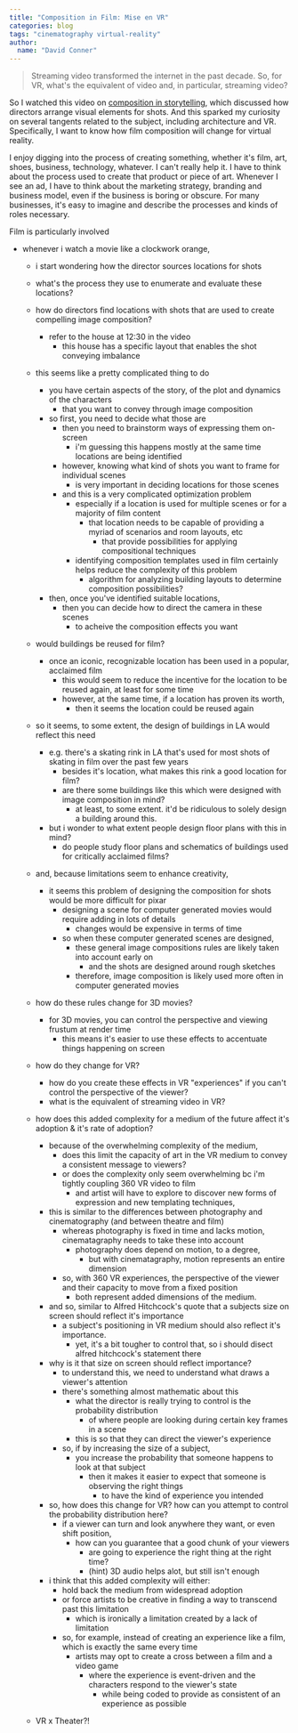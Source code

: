 ```yaml
---
title: "Composition in Film: Mise en VR"
categories: blog
tags: "cinematography virtual-reality"
author:
  name: "David Conner"
---
```


> Streaming video transformed the internet in the past decade. So, for VR, what's
> the equivalent of video and, in particular, streaming video?

So I watched this video on
[composition in storytelling](https://www.youtube.com/watch?time_continue=3&v=CvLQJReDhic),
which discussed how directors arrange visual elements for shots. And
this sparked my curiosity on several tangents related to the subject,
including architecture and VR.  Specifically, I want to know how film
composition will change for virtual reality.

I enjoy digging into the process of creating something, whether it's
film, art, shoes, business, technology, whatever.  I can't really help
it. I have to think about the process used to create that product or
piece of art.  Whenever I see an ad, I have to think about the
marketing strategy, branding and business model, even if the business
is boring or obscure.  For many businesses, it's easy to imagine and
describe the processes and kinds of roles necessary.

Film is particularly involved


- whenever i watch a movie like a clockwork orange,
  - i start wondering how the director sources locations for shots
  - what's the process they use to enumerate and evaluate these locations?



  - how do directors find locations with shots that are used to create compelling image composition?
    - refer to the house at 12:30 in the video
      - this house has a specific layout that enables the shot conveying imbalance
  - this seems like a pretty complicated thing to do
    - you have certain aspects of the story, of the plot and dynamics of the characters 
      - that you want to convey through image composition
    - so first, you need to decide what those are
      - then you need to brainstorm ways of expressing them on-screen
        - i'm guessing this happens mostly at the same time locations are being identified
      - however, knowing what kind of shots you want to frame for individual scenes
        - is very important in deciding locations for those scenes
      - and this is a very complicated optimization problem
        - especially if a location is used for multiple scenes or for a majority of film content
          - that location needs to be capable of providing a myriad of scenarios and room layouts, etc
            - that provide possibilities for applying compositional techniques
        - identifying composition templates used in film certainly helps reduce the complexity of this problem
          - algorithm for analyzing building layouts to determine composition possibilities?
    - then, once you've identified suitable locations,
      - then you can decide how to direct the camera in these scenes 
        - to acheive the composition effects you want
  - would buildings be reused for film?
    - once an iconic, recognizable location has been used in a popular, acclaimed film 
      - this would seem to reduce the incentive for the location to be reused again, at least for some time
      - however, at the same time, if a location has proven its worth,
        - then it seems the location could be reused again

  - so it seems, to some extent, the design of buildings in LA would reflect this need
    - e.g. there's a skating rink in LA that's used for most shots of skating in film over the past few years
      - besides it's location, what makes this rink a good location for film?
      - are there some buildings like this which were designed with image composition in mind?
        - at least, to some extent.  it'd be ridiculous to solely design a building around this.
    - but i wonder to what extent people design floor plans with this in mind?
      - do people study floor plans and schematics of buildings used for critically acclaimed films?

  - and, because limitations seem to enhance creativity, 
    - it seems this problem of designing the composition for shots would be more difficult for pixar
      - designing a scene for computer generated movies would require adding in lots of details
        - changes would be expensive in terms of time
      - so when these computer generated scenes are designed,
        - these general image compositions rules are likely taken into account early on
          - and the shots are designed around rough sketches
        - therefore, image composition is likely used more often in computer generated movies

  - how do these rules change for 3D movies? 
    - for 3D movies, you can control the perspective and viewing frustum at render time
      - this means it's easier to use these effects to accentuate things happening on screen
  - how do they change for VR?
    - how do you create these effects in VR "experiences" if you can't control the perspective of the viewer?
    - what is the equivalent of streaming video in VR?
  - how does this added complexity for a medium of the future affect it's adoption & it's rate of adoption?
    - because of the overwhelming complexity of the medium, 
      - does this limit the capacity of art in the VR medium to convey a consistent message to viewers?
      - or does the complexity only seem overwhelming bc i'm tightly coupling 360 VR video to film
        - and artist will have to explore to discover new forms of expression and new templating techniques,
    - this is similar to the differences between photography and cinematography (and between theatre and film)
      - whereas photography is fixed in time and lacks motion, cinematagraphy needs to take these into account
        - photography does depend on motion, to a degree, 
          - but with cinematagraphy, motion represents an entire dimension
      - so, with 360 VR experiences, the perspective of the viewer and their capacity to move from a fixed position
        - both represent added dimensions of the medium.
    - and so, similar to Alfred Hitchcock's quote that a subjects size on screen should reflect it's importance
      - a subject's positioning in VR medium should also reflect it's importance.
        - yet, it's a bit tougher to control that, so i should disect alfred hitchcock's statement there
    - why is it that size on screen should reflect importance? 
      - to understand this, we need to understand what draws a viewer's attention
      - there's something almost mathematic about this
        - what the director is really trying to control is the probability distribution 
          - of where people are looking during certain key frames in a scene
        - this is so that they can direct the viewer's experience
      - so, if by increasing the size of a subject, 
        - you increase the probability that someone happens to look at that subject
          - then it makes it easier to expect that someone is observing the right things
            - to have the kind of experience you intended
    - so, how does this change for VR? how can you attempt to control the probability distribution here?
      - if a viewer can turn and look anywhere they want, or even shift position,
        - how can you guarantee that a good chunk of your viewers 
          - are going to experience the right thing at the right time?
          - (hint) 3D audio helps alot, but still isn't enough
    - i think that this added complexity will either: 
      - hold back the medium from widespread adoption
      - or force artists to be creative in finding a way to transcend past this limitation
        - which is ironically a limitation created by a lack of limitation
      - so, for example, instead of creating an experience like a film, which is exactly the same every time
        - artists may opt to create a cross between a film and a video game
          - where the experience is event-driven and the characters respond to the viewer's state
            - while being coded to provide as consistent of an experience as possible
  - VR x Theater?!
